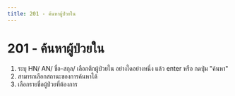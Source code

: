 ```yaml
---
title: 201 - ค้นหาผู้ป่วยใน
---
```

# 201 - ค้นหาผู้ป่วยใน
1. ระบุ HN/ AN/ ชื่อ-สกุล/ เลือกตึกผู้ป่วยใน อย่างใดอย่างหนึ่ง แล้ว enter หรือ กดปุ่ม "ค้นหา"
2. สามารถเลือกสถานะของการค้นหาได้ 
3. เลือกรายชื่อผู้ป่วยที่ต้องการ